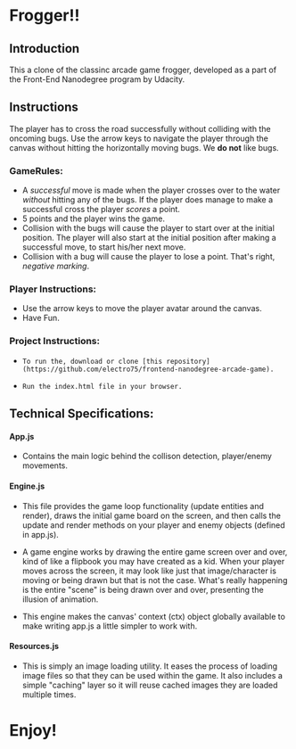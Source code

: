 # Frogger!!


## Introduction

This a clone of the classinc arcade game frogger, developed as a part of the Front-End 
Nanodegree program by Udacity.


## Instructions

The player has to cross the road successfully without colliding with the oncoming bugs. 
Use the arrow keys to navigate the player through the canvas without hitting the horizontally 
moving bugs. 
We **do not** like bugs.

  ### GameRules:
*    A _successful_ move is made when the player crosses over to the water *without* hitting 
     any of the bugs. If the player does manage to make a successful cross the player _scores_ a point.     
*    5 points and the player wins the game.     
*    Collision with the bugs will cause the player to start over at the initial position.
     The player will also start at the initial position after making a successful move, to start
     his/her next move.
*    Collision with a bug will cause the player to lose a point. That's right, _negative marking_.
          
  ### Player Instructions:
*    Use the arrow keys to move the player avatar around the canvas.
*    Have Fun.
  
  ### Project Instructions:
*     To run the, download or clone [this repository](https://github.com/electro75/frontend-nanodegree-arcade-game).
*     Run the index.html file in your browser.


## Technical Specifications:

   #### App.js
*    Contains the main logic behind the collison detection, player/enemy movements.
      
   #### Engine.js
*    This file provides the game loop functionality (update entities and render),
     draws the initial game board on the screen, and then calls the update and
     render methods on your player and enemy objects (defined in app.js).
 
*    A game engine works by drawing the entire game screen over and over, kind of
     like a flipbook you may have created as a kid. When your player moves across
     the screen, it may look like just that image/character is moving or being
     drawn but that is not the case. What's really happening is the entire "scene"
     is being drawn over and over, presenting the illusion of animation.

*    This engine makes the canvas' context (ctx) object globally available to make 
     writing app.js a little simpler to work with.
        
   #### Resources.js
*    This is simply an image loading utility. It eases the process of loading
     image files so that they can be used within the game. It also includes
     a simple "caching" layer so it will reuse cached images they are loaded 
     multiple times.
          
    
 # Enjoy!
